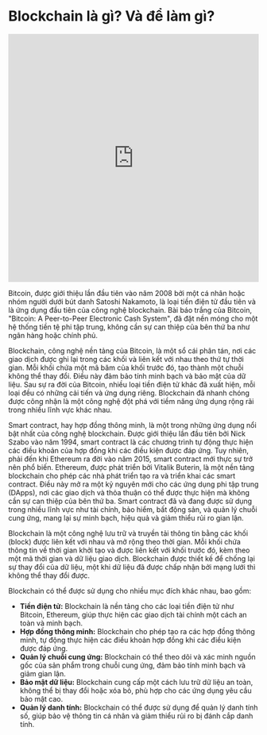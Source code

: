 # Blockchain là gì? Và để làm gì?

<iframe
  width="100%"
  height="500"
  src="https://www.youtube.com/embed/KvcrUcNoxGw?si=OdlhMT7AxllUhs3I"
  title="YouTube video player"
  frameborder="0"
  allow="accelerometer; autoplay; clipboard-write; encrypted-media; gyroscope; picture-in-picture; web-share"
  referrerpolicy="strict-origin-when-cross-origin"
  allowfullscreen
></iframe>

Bitcoin, được giới thiệu lần đầu tiên vào năm 2008 bởi một cá nhân hoặc nhóm người dưới bút danh Satoshi Nakamoto, là loại tiền điện tử đầu tiên và là ứng dụng đầu tiên của công nghệ blockchain. Bài báo trắng của Bitcoin, "Bitcoin: A Peer-to-Peer Electronic Cash System", đã đặt nền móng cho một hệ thống tiền tệ phi tập trung, không cần sự can thiệp của bên thứ ba như ngân hàng hoặc chính phủ.

Blockchain, công nghệ nền tảng của Bitcoin, là một sổ cái phân tán, nơi các giao dịch được ghi lại trong các khối và liên kết với nhau theo thứ tự thời gian. Mỗi khối chứa một mã băm của khối trước đó, tạo thành một chuỗi không thể thay đổi. Điều này đảm bảo tính minh bạch và bảo mật của dữ liệu. Sau sự ra đời của Bitcoin, nhiều loại tiền điện tử khác đã xuất hiện, mỗi loại đều có những cải tiến và ứng dụng riêng. Blockchain đã nhanh chóng được công nhận là một công nghệ đột phá với tiềm năng ứng dụng rộng rãi trong nhiều lĩnh vực khác nhau.

Smart contract, hay hợp đồng thông minh, là một trong những ứng dụng nổi bật nhất của công nghệ blockchain. Được giới thiệu lần đầu tiên bởi Nick Szabo vào năm 1994, smart contract là các chương trình tự động thực hiện các điều khoản của hợp đồng khi các điều kiện được đáp ứng. Tuy nhiên, phải đến khi Ethereum ra đời vào năm 2015, smart contract mới thực sự trở nên phổ biến. Ethereum, được phát triển bởi Vitalik Buterin, là một nền tảng blockchain cho phép các nhà phát triển tạo ra và triển khai các smart contract. Điều này mở ra một kỷ nguyên mới cho các ứng dụng phi tập trung (DApps), nơi các giao dịch và thỏa thuận có thể được thực hiện mà không cần sự can thiệp của bên thứ ba. Smart contract đã và đang được sử dụng trong nhiều lĩnh vực như tài chính, bảo hiểm, bất động sản, và quản lý chuỗi cung ứng, mang lại sự minh bạch, hiệu quả và giảm thiểu rủi ro gian lận.

Blockchain là một công nghệ lưu trữ và truyền tải thông tin bằng các khối (block) được liên kết với nhau và mở rộng theo thời gian. Mỗi khối chứa thông tin về thời gian khởi tạo và được liên kết với khối trước đó, kèm theo một mã thời gian và dữ liệu giao dịch. Blockchain được thiết kế để chống lại sự thay đổi của dữ liệu, một khi dữ liệu đã được chấp nhận bởi mạng lưới thì không thể thay đổi được.

Blockchain có thể được sử dụng cho nhiều mục đích khác nhau, bao gồm:

- **Tiền điện tử:** Blockchain là nền tảng cho các loại tiền điện tử như Bitcoin, Ethereum, giúp thực hiện các giao dịch tài chính một cách an toàn và minh bạch.
- **Hợp đồng thông minh:** Blockchain cho phép tạo ra các hợp đồng thông minh, tự động thực hiện các điều khoản hợp đồng khi các điều kiện được đáp ứng.
- **Quản lý chuỗi cung ứng:** Blockchain có thể theo dõi và xác minh nguồn gốc của sản phẩm trong chuỗi cung ứng, đảm bảo tính minh bạch và giảm gian lận.
- **Bảo mật dữ liệu:** Blockchain cung cấp một cách lưu trữ dữ liệu an toàn, không thể bị thay đổi hoặc xóa bỏ, phù hợp cho các ứng dụng yêu cầu bảo mật cao.
- **Quản lý danh tính:** Blockchain có thể được sử dụng để quản lý danh tính số, giúp bảo vệ thông tin cá nhân và giảm thiểu rủi ro bị đánh cắp danh tính.
